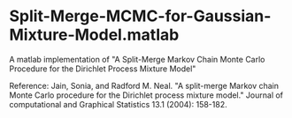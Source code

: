 # Split-Merge-MCMC-for-Gaussian-Mixture-Model.matlab
A matlab implementation of "A Split-Merge Markov Chain Monte Carlo Procedure for the Dirichlet Process Mixture Model"

Reference:
Jain, Sonia, and Radford M. Neal. "A split-merge Markov chain Monte Carlo procedure for the Dirichlet process mixture model." Journal of computational and Graphical Statistics 13.1 (2004): 158-182.
